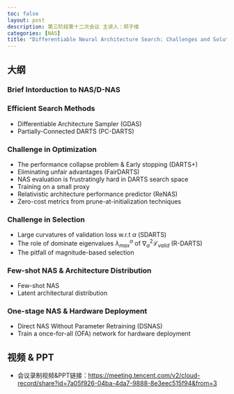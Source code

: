 ```yaml
---
toc: false
layout: post
description: 第三阶段第十二次会议 主讲人：郑子维
categories: [NAS]
title: "Differentiable Neural Architecture Search: Challenges and Solutions"
---
```


## 大纲

### Brief Intorduction to NAS/D-NAS

### Efficient Search Methods
* Differentiable Architecture Sampler (GDAS)
* Partially-Connected DARTS (PC-DARTS)

### Challenge in Optimization
* The performance collapse problem & Early stopping (DARTS+)
* Eliminating unfair advantages (FairDARTS)
* NAS evaluation is frustratingly hard in DARTS search space
* Training on a small proxy 
* Relativistic architecture performance predictor (ReNAS)
* Zero-cost metrics from prune-at-initialization techniques

### Challenge in Selection
* Large curvatures of validation loss w.r.t $\alpha$ (SDARTS)
* The role of dominate eigenvalues $\lambda_{max}^{\alpha}$ of $\nabla_{\alpha}^{2}\mathcal{L}_{valid}$ (R-DARTS)
* The pitfall of magnitude-based selection

### Few-shot NAS & Architecture Distribution
* Few-shot NAS
* Latent architectural distribution

### One-stage NAS & Hardware Deployment
* Direct NAS Without Parameter Retraining (DSNAS)
* Train a once-for-all (OFA) network for hardware deployment

## 视频 & PPT
* 会议录制视频&PPT链接：https://meeting.tencent.com/v2/cloud-record/share?id=7a05f926-04ba-4da7-9888-8e3eec515f94&from=3